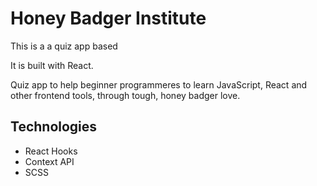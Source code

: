 # Honey Badger Institute

This is a a quiz app based 

It is built with React.

Quiz app to help beginner programmeres to learn JavaScript, React and other frontend tools, through tough, honey badger love.

## Technologies

* React Hooks
* Context API
* SCSS